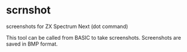# scrnshot
screenshots for ZX Spectrum Next (dot command)

This tool can be called from BASIC to take screenshots. Screenshots are saved in BMP format.
